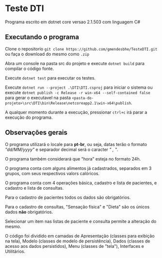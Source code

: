 # Teste DTI

Programa escrito em dotnet core versao 2.1.503 com linguagem C#

## Executando o programa

Clone o repositorio `git clone https://github.com/gmendesbhe/TesteDTI.git` ou faça o download do mesmo como `.zip`

Abra um console na pasta src do projeto e execute `dotnet build` para compilar o código fonte.

Execute `dotnet test` para executar os testes.

Execute `dotnet run --project .\DTI\DTI.csproj` para iniciar o sistema ou execute `dotnet publish -c Release -r win-x64 --self-contained false` para gerar o executavel na pasta `<pasta-do-projeto>\src\DTI\bin\Release\netcoreapp2.1\win-x64\publish`.

A qualquer momento durante a execução, pressionar `ctrl+c` irá parar a execução do programa.

## Observações gerais

O programa utilizará o locale para **pt-br**, ou seja, datas terão o formato *"dd/MM/yyyy"* e separador decimal será o caracter *" , "*.

O programa também considerará que "hora" esteja no formato 24h.

O programa conta com alguns alimentos já cadastrados, separados em 3 grupos, com seus respectivos valors calóricos.

O programa conta com 4 operações básica, cadastro e lista de pacientes, e cadastro e lista de consultas.

Para o cadastro de pacientes todos os dados são obrigatórios.

Para o cadastro de consultas, "Sensação física" e "Dieta" são os únicos dados **não** obrigatórios.

Selecionar um item nas listas de paciente e consulta permite a alteração do mesmo.

O código foi dividido em camadas de Apresentação (classes para exibição na tela), Modelo (classes de modelo de persistência), Dados (classes de acesso aos dados persistidos), Menu (classes de "tela"), Interfaces e Utilitários.



